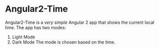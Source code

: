 # Angular2-Time

Angular2-Time is a *very simple* Angular 2 app that shows the current local time.
The app has two modes:
1. Light Mode
2. Dark Mode
The mode is chosen based on the time.
